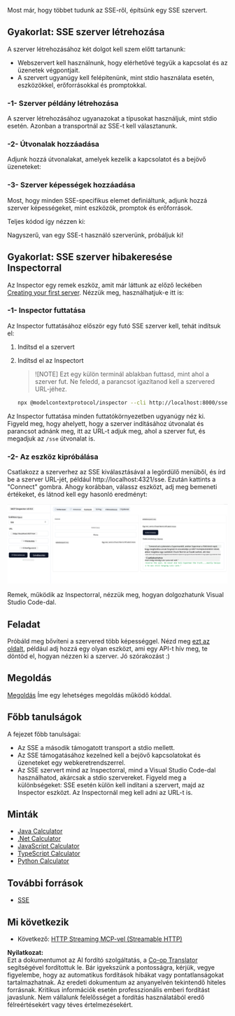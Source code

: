 <!--
CO_OP_TRANSLATOR_METADATA:
{
  "original_hash": "64645691bf0985f1760b948123edf269",
  "translation_date": "2025-06-13T10:56:13+00:00",
  "source_file": "03-GettingStarted/05-sse-server/README.md",
  "language_code": "hu"
}
-->
Most már, hogy többet tudunk az SSE-ről, építsünk egy SSE szervert.

## Gyakorlat: SSE szerver létrehozása

A szerver létrehozásához két dolgot kell szem előtt tartanunk:

- Webszervert kell használnunk, hogy elérhetővé tegyük a kapcsolat és az üzenetek végpontjait.
- A szervert ugyanúgy kell felépítenünk, mint stdio használata esetén, eszközökkel, erőforrásokkal és promptokkal.

### -1- Szerver példány létrehozása

A szerver létrehozásához ugyanazokat a típusokat használjuk, mint stdio esetén. Azonban a transportnál az SSE-t kell választanunk.

### -2- Útvonalak hozzáadása

Adjunk hozzá útvonalakat, amelyek kezelik a kapcsolatot és a bejövő üzeneteket:

### -3- Szerver képességek hozzáadása

Most, hogy minden SSE-specifikus elemet definiáltunk, adjunk hozzá szerver képességeket, mint eszközök, promptok és erőforrások.

Teljes kódod így nézzen ki:

Nagyszerű, van egy SSE-t használó szerverünk, próbáljuk ki!

## Gyakorlat: SSE szerver hibakeresése Inspectorral

Az Inspector egy remek eszköz, amit már láttunk az előző leckében [Creating your first server](/03-GettingStarted/01-first-server/README.md). Nézzük meg, használhatjuk-e itt is:

### -1- Inspector futtatása

Az Inspector futtatásához először egy futó SSE szerver kell, tehát indítsuk el:

1. Indítsd el a szervert

1. Indítsd el az Inspectort

    > ![NOTE]
    > Ezt egy külön terminál ablakban futtasd, mint ahol a szerver fut. Ne feledd, a parancsot igazítanod kell a szervered URL-jéhez.

    ```sh
    npx @modelcontextprotocol/inspector --cli http://localhost:8000/sse --method tools/list
    ```

Az Inspector futtatása minden futtatókörnyezetben ugyanúgy néz ki. Figyeld meg, hogy ahelyett, hogy a szerver indításához útvonalat és parancsot adnánk meg, itt az URL-t adjuk meg, ahol a szerver fut, és megadjuk az `/sse` útvonalat is.

### -2- Az eszköz kipróbálása

Csatlakozz a szerverhez az SSE kiválasztásával a legördülő menüből, és írd be a szerver URL-jét, például http://localhost:4321/sse. Ezután kattints a "Connect" gombra. Ahogy korábban, válassz eszközt, adj meg bemeneti értékeket, és látnod kell egy hasonló eredményt:

![SSE Server running in inspector](../../../../translated_images/sse-inspector.d86628cc597b8fae807a31d3d6837842f5f9ee1bcc6101013fa0c709c96029ad.hu.png)

Remek, működik az Inspectorral, nézzük meg, hogyan dolgozhatunk Visual Studio Code-dal.

## Feladat

Próbáld meg bővíteni a szervered több képességgel. Nézd meg [ezt az oldalt](https://api.chucknorris.io/), például adj hozzá egy olyan eszközt, ami egy API-t hív meg, te döntöd el, hogyan nézzen ki a szerver. Jó szórakozást :)

## Megoldás

[Megoldás](./solution/README.md) Íme egy lehetséges megoldás működő kóddal.

## Főbb tanulságok

A fejezet főbb tanulságai:

- Az SSE a második támogatott transport a stdio mellett.
- Az SSE támogatásához kezelned kell a bejövő kapcsolatokat és üzeneteket egy webkeretrendszerrel.
- Az SSE szervert mind az Inspectorral, mind a Visual Studio Code-dal használhatod, akárcsak a stdio szervereket. Figyeld meg a különbségeket: SSE esetén külön kell indítani a szervert, majd az Inspector eszközt. Az Inspectornál meg kell adni az URL-t is.

## Minták

- [Java Calculator](../samples/java/calculator/README.md)
- [.Net Calculator](../../../../03-GettingStarted/samples/csharp)
- [JavaScript Calculator](../samples/javascript/README.md)
- [TypeScript Calculator](../samples/typescript/README.md)
- [Python Calculator](../../../../03-GettingStarted/samples/python)

## További források

- [SSE](https://developer.mozilla.org/en-US/docs/Web/API/Server-sent_events)

## Mi következik

- Következő: [HTTP Streaming MCP-vel (Streamable HTTP)](/03-GettingStarted/06-http-streaming/README.md)

**Nyilatkozat:**  
Ezt a dokumentumot az AI fordító szolgáltatás, a [Co-op Translator](https://github.com/Azure/co-op-translator) segítségével fordítottuk le. Bár igyekszünk a pontosságra, kérjük, vegye figyelembe, hogy az automatikus fordítások hibákat vagy pontatlanságokat tartalmazhatnak. Az eredeti dokumentum az anyanyelvén tekintendő hiteles forrásnak. Kritikus információk esetén professzionális emberi fordítást javaslunk. Nem vállalunk felelősséget a fordítás használatából eredő félreértésekért vagy téves értelmezésekért.